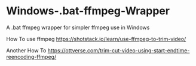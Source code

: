 # Windows-.bat-ffmpeg-Wrapper
A .bat ffmpeg wrapper for simpler ffmpeg use in Windows


How To use ffmpeg
https://shotstack.io/learn/use-ffmpeg-to-trim-video/

Another How To
https://ottverse.com/trim-cut-video-using-start-endtime-reencoding-ffmpeg/
